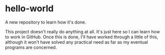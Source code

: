 hello-world
===========

A new repository to learn how it's done.

This project doesn't really do anything at all. It's just here so I can learn how to work in GitHub.
Once this is done, I'll have worked through a little of this, although it won't have solved any 
practical need as far as my eventual programs are concerned.

